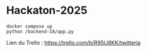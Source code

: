 # Hackaton-2025

`docker compose up`
<br>
`python /backend-IA/app.py`

Lien du Trello : https://trello.com/b/R95lJ8KK/twitteria
